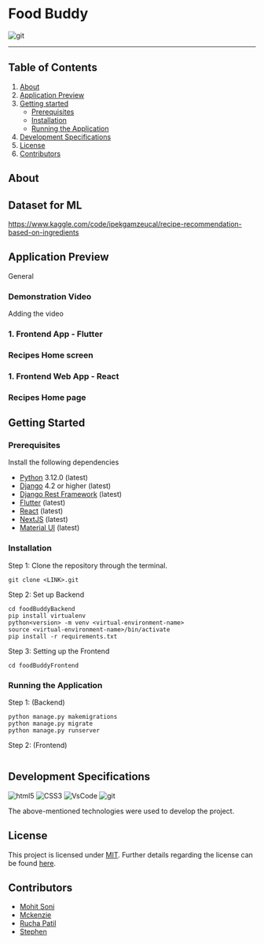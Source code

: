 # Food Buddy

![git](https://img.shields.io/badge/any_text-you_like-blue)

---

## Table of Contents

1. [About](#about)
2. [Application Preview](#application-preview)
3. [Getting started](#getting-started)
   - [Prerequisites](#prerequisites)
   - [Installation](#installation)
   - [Running the Application](#running-the-application)
4. [Development Specifications](#development-specifications)
5. [License](#license)
6. [Contributors](#contributors)



## About

## Dataset for ML
https://www.kaggle.com/code/ipekgamzeucal/recipe-recommendation-based-on-ingredients


## Application Preview
General

### Demonstration Video
Adding the video

### 1. Frontend App - Flutter

### Recipes Home screen


### 1. Frontend Web App - React

### Recipes Home page



## Getting Started

### Prerequisites
Install the following dependencies

- [Python](https://www.python.org/downloads/) 3.12.0 (latest)
- [Django](https://docs.djangoproject.com/en/4.2/intro/install/) 4.2 or higher (latest)
- [Django Rest Framework](https://www.django-rest-framework.org/tutorial/quickstart/) (latest)
- [Flutter](https://docs.flutter.dev/get-started/install) (latest)
- [React](https://legacy.reactjs.org/docs/getting-started.html) (latest)
- [NextJS](https://nextjs.org/docs/getting-started/installation) (latest)
- [Material UI](https://mui.com/material-ui/getting-started/installation/) (latest)

### Installation
Step 1: Clone the repository through the terminal.

```
git clone <LINK>.git
```


Step 2: Set up Backend
```
cd foodBuddyBackend
pip install virtualenv
python<version> -m venv <virtual-environment-name>
source <virtual-environment-name>/bin/activate
pip install -r requirements.txt
```


Step 3: Setting up the Frontend 
```
cd foodBuddyFrontend

```

### Running the Application

Step 1: (Backend)
```
python manage.py makemigrations
python manage.py migrate
python manage.py runserver
```

Step 2: (Frontend)
```

```


## Development Specifications

![html5](https://img.shields.io/badge/HTML5-E34F26?style=for-the-badge&logo=html5&logoColor=white)
![CSS3](https://img.shields.io/badge/CSS3-1572B6?style=for-the-badge&logo=css3&logoColor=white)
![VsCode](https://img.shields.io/badge/VSCode-0078D4?style=for-the-badge&logo=visual%20studio%20code&logoColor=white)
![git](https://img.shields.io/badge/GIT-E44C30?style=for-the-badge&logo=git&logoColor=white)

The above-mentioned technologies were used to develop the project.



## License

This project is licensed under [MIT](https://mit-license.org/).
Further details regarding the license can be found [here](https://github.com/Mckenz31/foodBuddy/LICENSE).

 
## Contributors

- [Mohit Soni](https://github.com/mohitsoni2111)
- [Mckenzie](https://github.com/Mckenz31)
- [Rucha Patil](https://github.com/ruchapatil)
- [Stephen](https://github.com/stephan)
